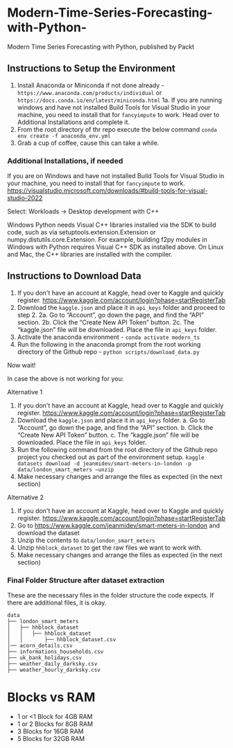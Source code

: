# Modern-Time-Series-Forecasting-with-Python-
Modern Time Series Forecasting with Python, published by Packt

## Instructions to Setup the Environment
1. Install Anaconda or Miniconda if not done already - `https://www.anaconda.com/products/individual` or `https://docs.conda.io/en/latest/miniconda.html` 
1a. If you are running windows and have not installed Build Tools for Visual Studio in your machine, you need to install that for `fancyimpute` to work. Head over to Additional Installations and complete it.
2. From the root directory of thr repo execute the below command
`conda env create -f anaconda_env.yml`
3. Grab a cup of coffee, cause this can take a while.

### Additional Installations, if needed
If you are on Windows and have not installed Build Tools for Visual Studio in your machine, you need to install that for `fancyimpute` to work.
https://visualstudio.microsoft.com/downloads/#build-tools-for-visual-studio-2022

Select: Workloads → Desktop development with C++

Windows Python needs Visual C++ libraries installed via the SDK to build code, such as via setuptools.extension.Extension or numpy.distutils.core.Extension. For example, building f2py modules in Windows with Python requires Visual C++ SDK as installed above. On Linux and Mac, the C++ libraries are installed with the compiler.
## Instructions to Download Data

1. If you don't have an account at Kaggle, head over to Kaggle and quickly register. https://www.kaggle.com/account/login?phase=startRegisterTab
2. Download the `kaggle.json` and place it in `api_keys` folder and proceed to step 2.
    2a. Go to “Account”, go down the page, and find the “API” section.
    2b. Click the “Create New API Token” button.
    2c. The “kaggle.json” file will be downloaded. Place the file in `api_keys` folder.
3. Activate the anaconda environment - `conda activate modern_ts`
4. Run the following in the anaconda prompt from the root working directory of the Github repo - `python scripts/download_data.py`

Now wait!

In case the above is not working for you:

Alternative 1
1. If you don't have an account at Kaggle, head over to Kaggle and quickly register. https://www.kaggle.com/account/login?phase=startRegisterTab
2. Download the `kaggle.json` and place it in `api_keys` folder.
        a. Go to “Account”, go down the page, and find the “API” section.
        b. Click the “Create New API Token” button.
        c. The “kaggle.json” file will be downloaded. Place the file in `api_keys` folder.
3. Run the following command from the root directory of the Github repo project you checked out as part of the environment setup. 
    `kaggle datasets download -d jeanmidev/smart-meters-in-london -p data/london_smart_meters –unzip`
4. Make necessary changes and arrange the files as expected (in the next section)

Alternative 2
1. If you don't have an account at Kaggle, head over to Kaggle and quickly register. https://www.kaggle.com/account/login?phase=startRegisterTab
2. Go to https://www.kaggle.com/jeanmidev/smart-meters-in-london and download the dataset
3. Unzip the contents to `data/london_smart_meters`
4. Unzip `hhblock_dataset` to get the raw files we want to work with.
5. Make necessary changes and arrange the files as expected (in the next section)

### Final Folder Structure after dataset extraction

These are the necessary files in the folder structure the code expects. If there are additional files, it is okay.
```
data
├── london_smart_meters
│   ├── hhblock_dataset
│   │   ├── hhblock_dataset
│   │       ├── hhblock_dataset.csv
│── acorn_details.csv
├── informations_households.csv
├── uk_bank_holidays.csv
├── weather_daily_darksky.csv
├── weather_hourly_darksky.csv
```
# Blocks vs RAM

* 1 or <1 Block for 4GB RAM
* 1 or 2 Blocks for 8GB RAM
* 3 Blocks for 16GB RAM
* 5 Blocks for 32GB RAM
